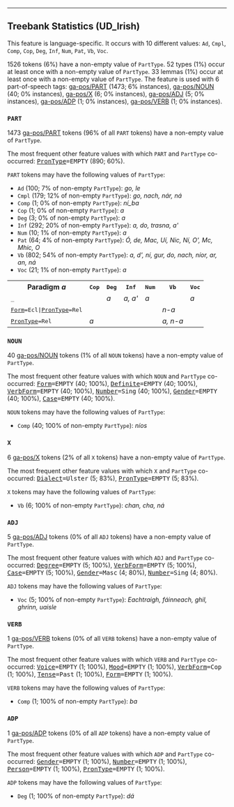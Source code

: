 

--------------------------------------------------------------------------------

## Treebank Statistics (UD_Irish)

This feature is language-specific.
It occurs with 10 different values: `Ad`, `Cmpl`, `Comp`, `Cop`, `Deg`, `Inf`, `Num`, `Pat`, `Vb`, `Voc`.

1526 tokens (6%) have a non-empty value of `PartType`.
52 types (1%) occur at least once with a non-empty value of `PartType`.
33 lemmas (1%) occur at least once with a non-empty value of `PartType`.
The feature is used with 6 part-of-speech tags: [ga-pos/PART]() (1473; 6% instances), [ga-pos/NOUN]() (40; 0% instances), [ga-pos/X]() (6; 0% instances), [ga-pos/ADJ]() (5; 0% instances), [ga-pos/ADP]() (1; 0% instances), [ga-pos/VERB]() (1; 0% instances).

### `PART`

1473 [ga-pos/PART]() tokens (96% of all `PART` tokens) have a non-empty value of `PartType`.

The most frequent other feature values with which `PART` and `PartType` co-occurred: <tt><a href="PronType.html">PronType</a>=EMPTY</tt> (890; 60%).

`PART` tokens may have the following values of `PartType`:

* `Ad` (100; 7% of non-empty `PartType`): <em>go, le</em>
* `Cmpl` (179; 12% of non-empty `PartType`): <em>go, nach, nár, ná</em>
* `Comp` (1; 0% of non-empty `PartType`): <em>ní_ba</em>
* `Cop` (1; 0% of non-empty `PartType`): <em>a</em>
* `Deg` (3; 0% of non-empty `PartType`): <em>a</em>
* `Inf` (292; 20% of non-empty `PartType`): <em>a, do, trasna, a'</em>
* `Num` (10; 1% of non-empty `PartType`): <em>a</em>
* `Pat` (64; 4% of non-empty `PartType`): <em>Ó, de, Mac, Uí, Nic, Ní, O', Mc, Mhic, O</em>
* `Vb` (802; 54% of non-empty `PartType`): <em>a, d', ní, gur, do, nach, níor, ar, an, ná</em>
* `Voc` (21; 1% of non-empty `PartType`): <em>a</em>

<table>
  <tr><th>Paradigm <i>a</i></th><th><tt>Cop</tt></th><th><tt>Deg</tt></th><th><tt>Inf</tt></th><th><tt>Num</tt></th><th><tt>Vb</tt></th><th><tt>Voc</tt></th></tr>
  <tr><td><tt>_</tt></td><td></td><td><em>a</em></td><td><em>a, a'</em></td><td><em>a</em></td><td></td><td><em>a</em></td></tr>
  <tr><td><tt><a href="Form.html">Form</a>=Ecl|<a href="PronType.html">PronType</a>=Rel</tt></td><td></td><td></td><td></td><td></td><td><em>n-a</em></td><td></td></tr>
  <tr><td><tt><a href="PronType.html">PronType</a>=Rel</tt></td><td><em>a</em></td><td></td><td></td><td></td><td><em>a, n-a</em></td><td></td></tr>
</table>

### `NOUN`

40 [ga-pos/NOUN]() tokens (1% of all `NOUN` tokens) have a non-empty value of `PartType`.

The most frequent other feature values with which `NOUN` and `PartType` co-occurred: <tt><a href="Form.html">Form</a>=EMPTY</tt> (40; 100%), <tt><a href="Definite.html">Definite</a>=EMPTY</tt> (40; 100%), <tt><a href="VerbForm.html">VerbForm</a>=EMPTY</tt> (40; 100%), <tt><a href="Number.html">Number</a>=Sing</tt> (40; 100%), <tt><a href="Gender.html">Gender</a>=EMPTY</tt> (40; 100%), <tt><a href="Case.html">Case</a>=EMPTY</tt> (40; 100%).

`NOUN` tokens may have the following values of `PartType`:

* `Comp` (40; 100% of non-empty `PartType`): <em>níos</em>

### `X`

6 [ga-pos/X]() tokens (2% of all `X` tokens) have a non-empty value of `PartType`.

The most frequent other feature values with which `X` and `PartType` co-occurred: <tt><a href="Dialect.html">Dialect</a>=Ulster</tt> (5; 83%), <tt><a href="PronType.html">PronType</a>=EMPTY</tt> (5; 83%).

`X` tokens may have the following values of `PartType`:

* `Vb` (6; 100% of non-empty `PartType`): <em>chan, cha, ná</em>

### `ADJ`

5 [ga-pos/ADJ]() tokens (0% of all `ADJ` tokens) have a non-empty value of `PartType`.

The most frequent other feature values with which `ADJ` and `PartType` co-occurred: <tt><a href="Degree.html">Degree</a>=EMPTY</tt> (5; 100%), <tt><a href="VerbForm.html">VerbForm</a>=EMPTY</tt> (5; 100%), <tt><a href="Case.html">Case</a>=EMPTY</tt> (5; 100%), <tt><a href="Gender.html">Gender</a>=Masc</tt> (4; 80%), <tt><a href="Number.html">Number</a>=Sing</tt> (4; 80%).

`ADJ` tokens may have the following values of `PartType`:

* `Voc` (5; 100% of non-empty `PartType`): <em>Eachtraigh, fáinneach, ghil, ghrinn, uaisle</em>

### `VERB`

1 [ga-pos/VERB]() tokens (0% of all `VERB` tokens) have a non-empty value of `PartType`.

The most frequent other feature values with which `VERB` and `PartType` co-occurred: <tt><a href="Voice.html">Voice</a>=EMPTY</tt> (1; 100%), <tt><a href="Mood.html">Mood</a>=EMPTY</tt> (1; 100%), <tt><a href="VerbForm.html">VerbForm</a>=Cop</tt> (1; 100%), <tt><a href="Tense.html">Tense</a>=Past</tt> (1; 100%), <tt><a href="Form.html">Form</a>=EMPTY</tt> (1; 100%).

`VERB` tokens may have the following values of `PartType`:

* `Comp` (1; 100% of non-empty `PartType`): <em>ba</em>

### `ADP`

1 [ga-pos/ADP]() tokens (0% of all `ADP` tokens) have a non-empty value of `PartType`.

The most frequent other feature values with which `ADP` and `PartType` co-occurred: <tt><a href="Gender.html">Gender</a>=EMPTY</tt> (1; 100%), <tt><a href="Number.html">Number</a>=EMPTY</tt> (1; 100%), <tt><a href="Person.html">Person</a>=EMPTY</tt> (1; 100%), <tt><a href="PronType.html">PronType</a>=EMPTY</tt> (1; 100%).

`ADP` tokens may have the following values of `PartType`:

* `Deg` (1; 100% of non-empty `PartType`): <em>dá</em>

